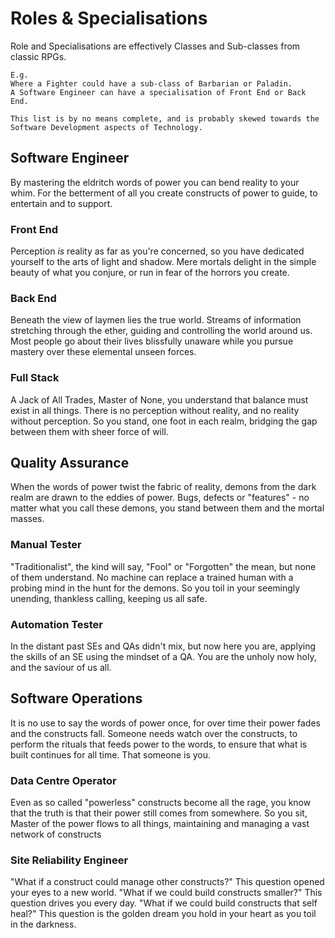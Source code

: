 # Roles & Specialisations

Role and Specialisations are effectively Classes and Sub-classes from classic RPGs.

```
E.g.  
Where a Fighter could have a sub-class of Barbarian or Paladin.
A Software Engineer can have a specialisation of Front End or Back End.
```

`This list is by no means complete, and is probably skewed towards the Software Development aspects of Technology.`

## Software Engineer

By mastering the eldritch words of power you can bend reality to your whim. For the betterment of all you create constructs of power to guide, to entertain and to support.

### Front End

Perception *is* reality as far as you're concerned, so you have dedicated yourself to the arts of light and shadow. Mere mortals delight in the simple beauty of what you conjure, or run in fear of the horrors you create.

### Back End

Beneath the view of laymen lies the true world. Streams of information stretching through the ether, guiding and controlling the world around us. Most people go about their lives blissfully unaware while you pursue mastery over these elemental unseen forces.

### Full Stack

A Jack of All Trades, Master of None, you understand that balance must exist in all things. There is no perception without reality, and no reality without perception. So you stand, one foot in each realm, bridging the gap between them with sheer force of will.

## Quality Assurance

When the words of power twist the fabric of reality, demons from the dark realm are drawn to the eddies of power. Bugs, defects or "features" - no matter what you call these demons, you stand between them and the mortal masses.

### Manual Tester

"Traditionalist", the kind will say, "Fool" or "Forgotten" the mean, but none of them understand. No machine can replace a trained human with a probing mind in the hunt for the demons. So you toil in your seemingly unending, thankless calling, keeping us all safe.

### Automation Tester

In the distant past SEs and QAs didn't mix, but now here you are, applying the skills of an SE using the mindset of a QA. You are the unholy now holy, and the saviour of us all.

## Software Operations

It is no use to say the words of power once, for over time their power fades and the constructs fall. Someone needs watch over the constructs, to perform the rituals that feeds power to the words, to ensure that what is built continues for all time. That someone is you.

### Data Centre Operator

Even as so called "powerless" constructs become all the rage, you know that the truth is that their power still comes from somewhere. So you sit, Master of the power flows to all things, maintaining and managing a vast network of constructs

### Site Reliability Engineer

"What if a construct could manage other constructs?" This question opened your eyes to a new world. "What if we could build constructs smaller?" This question drives you every day. "What if we could build constructs that self heal?" This question is the golden dream you hold in your heart as you toil in the darkness.
